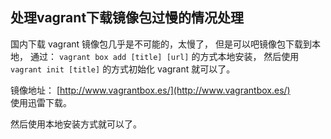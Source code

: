 ## 处理vagrant下载镜像包过慢的情况处理

国内下载 vagrant 镜像包几乎是不可能的，太慢了， 但是可以吧镜像包下载到本地， 通过：
`vagrant box add [title] [url]` 的方式本地安装， 然后使用
`vagrant init [title]` 的方式初始化 vagrant 就可以了。

镜像地址： [http://www.vagrantbox.es/](http://www.vagrantbox.es/)                        
使用迅雷下载。

然后使用本地安装方式就可以了。
